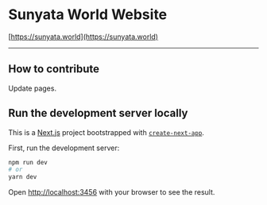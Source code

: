 # Sunyata World Website

[https://sunyata.world](https://sunyata.world)

---

## How to contribute

Update pages.

## Run the development server locally

This is a [Next.js](https://nextjs.org/) project bootstrapped with [`create-next-app`](https://github.com/vercel/next.js/tree/canary/packages/create-next-app).

First, run the development server:

```bash
npm run dev
# or
yarn dev
```

Open [http://localhost:3456](http://localhost:3456) with your browser to see the result.
